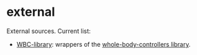 # external

External sources. Current list:

- [WBC-library](WBC-library): wrappers of the [whole-body-controllers library](https://github.com/robotology/whole-body-controllers/tree/master/library).
